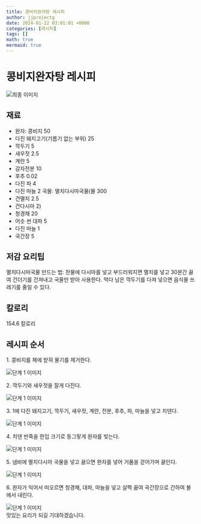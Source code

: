```yaml
---
title: 콩비지완자탕 레시피
author: jjprojectg
date: 2024-01-22 03:01:01 +0000
categories: [레시피]
tags: []
math: true
mermaid: true
---
```

<meta name="og:type" content="website"/>
<meta charset="UTF-8"/>
<div class="header">
  <h1>콩비지완자탕 레시피</h1>
</div>

<div class="container my-4">
  <div class="row">
    <div class="col-12 col-md-6">
      <div class="recipe-image">
        <img src="http://www.foodsafetykorea.go.kr/uploadimg/20141118/20141118102014_1416273614929.jpg" class="step-image" alt="최종 이미지"/>
      </div>
    </div>
    <div class="col-12 col-md-6">
      <div class="ingredients">
        <h2>재료</h2>
        <ul class="card">
          <li> 완자: 콩비지 50 </li>
          <li>  다진 돼지고기(기름기 없는 부위) 25 </li>
          <li>  깍두기 5 </li>
          <li>  새우젓 2.5 </li>
          <li>  계란 5 </li>
          <li>  감자전분 10 </li>
          <li>  후추 0.02 </li>
          <li>  다진 파 4 </li>
          <li>  다진 마늘 2 국물: 멸치다시마국물(물 300 </li>
          <li>  건멸치 2.5 </li>
          <li>  건다시마 2) </li>
          <li>  청경채 20 </li>
          <li>  어슷 썬 대파 5 </li>
          <li>  다진 마늘 1 </li>
          <li>  국간장 5 </li>
</ul>
      </div>
    </div>
    <div class="col-12 col-md-6">
      <div class="ingredients">
        <h2>저감 요리팁</h2>
        <div class="card"> 
          <p>
            멸치다시마국물 만드는 법: 찬물에 다시마를 넣고 부드러워지면 멸치를 넣고 30분간 끓여 건더기를 건져내고 국물만 받아 사용한다. 먹다 남은 깍두기를 다져 넣으면 음식물 쓰레기를 줄일 수 있다.
          </p>
        </div>
      </div>
      <div class="ingredients">
        <h2>칼로리</h2>
        <div class="card"> 
          <p>
            154.6 칼로리
          </p>
        </div>
      </div>
    </div>
  </div>

  <h2 class="my-4">레시피 순서</h2>
  <div class="card recipe-card">
    <div class="card-body recipe-step">
      <p class="card-text step-description">1. 콩비지를 체에 받혀 물기를 제거한다.</p>
      <img src="http://www.foodsafetykorea.go.kr/uploadimg/cook/750-1.jpg" alt="단계 1 이미지" class="step-image"/>
    </div>
  </div>
  <div class="card recipe-card">
    <div class="card-body recipe-step">
      <p class="card-text step-description">2. 깍두기와 새우젓을 잘게 다진다.</p>
      <img src="http://www.foodsafetykorea.go.kr/uploadimg/cook/750-2.jpg" alt="단계 1 이미지" class="step-image"/>
    </div>
  </div>
  <div class="card recipe-card">
    <div class="card-body recipe-step">
      <p class="card-text step-description">3. 1에 다진 돼지고기, 깍두기, 새우젓, 계란, 전분, 후추, 파, 마늘을 넣고 치댄다.</p>
      <img src="http://www.foodsafetykorea.go.kr/uploadimg/cook/750-3.jpg" alt="단계 1 이미지" class="step-image"/>
    </div>
  </div>
  <div class="card recipe-card">
    <div class="card-body recipe-step">
      <p class="card-text step-description">4. 치댄 반죽을 한입 크기로 동그랗게 완자를 빚는다.</p>
      <img src="http://www.foodsafetykorea.go.kr/uploadimg/cook/750-4.jpg" alt="단계 1 이미지" class="step-image"/>
    </div>
  </div>
  <div class="card recipe-card">
    <div class="card-body recipe-step">
      <p class="card-text step-description">5. 냄비에 멸치다시마 국물을 넣고 끓으면 완자를 넣어 거품을 걷어가며 끓인다.</p>
      <img src="http://www.foodsafetykorea.go.kr/uploadimg/cook/750-5.jpg" alt="단계 1 이미지" class="step-image"/>
    </div>
  </div>
  <div class="card recipe-card">
    <div class="card-body recipe-step">
      <p class="card-text step-description">6. 완자가 익어서 떠오르면 청경채, 대파, 마늘을 넣고 살짝 끓여 국간장으로 간하여 불에서 내린다.</p>
      <img src="http://www.foodsafetykorea.go.kr/uploadimg/cook/750-6.jpg" alt="단계 1 이미지" class="step-image"/>
    </div>
  </div>

</div>
맛있는 요리가 되길 기대하겠습니다.

